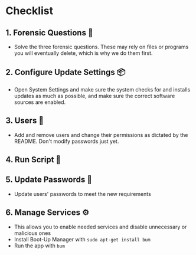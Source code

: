 # Checklist
## 1. Forensic Questions 🔎
* Solve the three forensic questions. These may rely on files or programs you will eventually delete, which is why we do them first.
## 2. Configure Update Settings 📦
* Open System Settings and make sure the system checks for and installs updates as much as possible, and make sure the correct software sources are enabled.
## 3. Users 👥
* Add and remove users and change their permissions as dictated by the README. Don't modify passwords just yet.
## 4. Run Script 📜
## 5. Update Passwords 🔑 
* Update users' passwords to meet the new requirements
## 6. Manage Services ⚙️
* This allows you to enable needed services and disable unnecessary or malicious ones
* Install Boot-Up Manager with `sudo apt-get install bum`
* Run the app with `bum`
